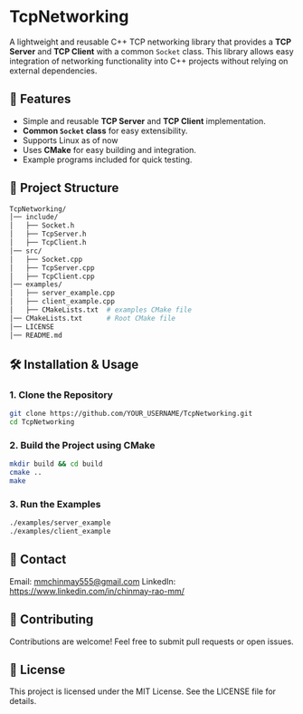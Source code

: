 # TcpNetworking

A lightweight and reusable C++ TCP networking library that provides a **TCP Server** and **TCP Client** with a common `Socket` class. This library allows easy integration of networking functionality into C++ projects without relying on external dependencies.

## 🚀 Features
- Simple and reusable **TCP Server** and **TCP Client** implementation.
- **Common `Socket` class** for easy extensibility.
- Supports Linux as of now
- Uses **CMake** for easy building and integration.
- Example programs included for quick testing.

## 📁 Project Structure
```sh
TcpNetworking/
│── include/
│   ├── Socket.h
│   ├── TcpServer.h
│   ├── TcpClient.h
│── src/
│   ├── Socket.cpp
│   ├── TcpServer.cpp
│   ├── TcpClient.cpp
│── examples/
│   ├── server_example.cpp
│   ├── client_example.cpp
│   ├── CMakeLists.txt  # examples CMake file
│── CMakeLists.txt      # Root CMake file
│── LICENSE
│── README.md
```

## 🛠️ Installation & Usage

### **1. Clone the Repository**
```sh
git clone https://github.com/YOUR_USERNAME/TcpNetworking.git
cd TcpNetworking
```
### **2. Build the Project using CMake**
```sh
mkdir build && cd build
cmake ..
make
```
### **3. Run the Examples**
```sh
./examples/server_example
./examples/client_example
```

## 📩 Contact
Email: mmchinmay555@gmail.com
LinkedIn: https://www.linkedin.com/in/chinmay-rao-mm/


## 🤝 Contributing
Contributions are welcome! Feel free to submit pull requests or open issues.


## 📝 License
This project is licensed under the MIT License. See the LICENSE file for details.
